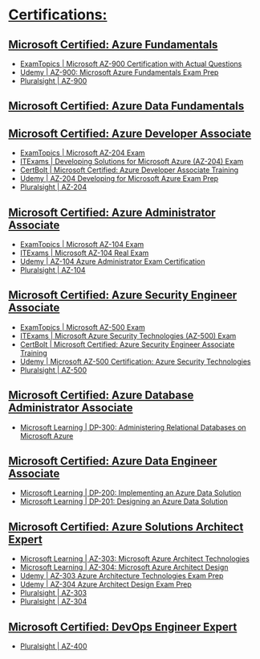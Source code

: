 
# [Certifications:](https://docs.microsoft.com/en-us/learn/certifications/browse/?term=azure&resource_type=certification)

## [Microsoft Certified: Azure Fundamentals](https://docs.microsoft.com/en-us/learn/certifications/azure-fundamentals)
- [ExamTopics | Microsoft AZ-900 Certification with Actual Questions](https://www.examtopics.com/exams/microsoft/az-900/)
- [Udemy | AZ-900: Microsoft Azure Fundamentals Exam Prep](https://www.udemy.com/course/az900-azure/)
- [Pluralsight | AZ-900](https://www.pluralsight.com/search?q=AZ-900&categories=all)
##
## [Microsoft Certified: Azure Data Fundamentals](https://docs.microsoft.com/en-us/learn/certifications/azure-data-fundamentals)
##
## [Microsoft Certified: Azure Developer Associate](https://docs.microsoft.com/en-us/learn/certifications/azure-developer)
- [ExamTopics | Microsoft AZ-204 Exam](https://www.examtopics.com/exams/microsoft/az-204/)
- [ITExams | Developing Solutions for Microsoft Azure (AZ-204) Exam](https://www.itexams.com/info/AZ-204)
- [CertBolt | Microsoft Certified: Azure Developer Associate Training](https://www.certbolt.com/microsoft-certified-azure-developer-associate-exam-dumps)
- [Udemy | AZ-204 Developing for Microsoft Azure Exam Prep](https://www.udemy.com/course/70532-azure/)
- [Pluralsight | AZ-204](https://www.pluralsight.com/search?q=AZ-204&categories=all)
##
## [Microsoft Certified: Azure Administrator Associate](https://docs.microsoft.com/en-us/learn/certifications/azure-administrator)
- [ExamTopics | Microsoft AZ-104 Exam](https://www.examtopics.com/exams/microsoft/az-104/)
- [ITExams | Microsoft AZ-104 Real Exam](https://www.itexams.com/info/AZ-104)
- [Udemy | AZ-104 Azure Administrator Exam Certification](https://www.udemy.com/course/70533-azure/)
- [Pluralsight | AZ-104](https://www.pluralsight.com/search?q=AZ-104&categories=all)
##
## [Microsoft Certified: Azure Security Engineer Associate](https://docs.microsoft.com/en-us/learn/certifications/azure-security-engineer) 
- [ExamTopics | Microsoft AZ-500 Exam](https://www.examtopics.com/exams/microsoft/az-500/)
- [ITExams | Microsoft Azure Security Technologies (AZ-500) Exam](https://www.itexams.com/info/AZ-500)
- [CertBolt | Microsoft Certified: Azure Security Engineer Associate Training](https://www.certbolt.com/microsoft-certified-azure-security-engineer-associate-exam-dumps)
- [Udemy | Microsoft AZ-500 Certification: Azure Security Technologies](https://www.udemy.com/course/az-500-course/)
- [Pluralsight | AZ-500](https://www.pluralsight.com/search?q=AZ-500&categories=all)
##
## [Microsoft Certified: Azure Database Administrator Associate](https://docs.microsoft.com/en-us/learn/certifications/azure-database-administrator-associate)
- [Microsoft Learning | DP-300: Administering Relational Databases on Microsoft Azure](https://microsoftlearning.github.io/DP-300T00-Administering-Relational-Databases-on-Azure/)
##
## [Microsoft Certified: Azure Data Engineer Associate](https://docs.microsoft.com/en-us/learn/certifications/azure-data-engineer)
- [Microsoft Learning | DP-200: Implementing an Azure Data Solution](https://github.com/MicrosoftLearning/DP-200-Implementing-an-Azure-Data-Solution/)
- [Microsoft Learning | DP-201: Designing an Azure Data Solution](https://github.com/MicrosoftLearning/DP-201-Designing-an-Azure-Data-Solution/)
##
## [Microsoft Certified: Azure Solutions Architect Expert](https://docs.microsoft.com/en-us/learn/certifications/azure-solutions-architect)
- [Microsoft Learning | AZ-303: Microsoft Azure Architect Technologies](https://github.com/MicrosoftLearning/AZ-303-Microsoft-Azure-Architect-Technologies)
- [Microsoft Learning | AZ-304: Microsoft Azure Architect Design](https://github.com/MicrosoftLearning/AZ-304-Microsoft-Azure-Architect-Design)
- [Udemy | AZ-303 Azure Architecture Technologies Exam Prep](https://www.udemy.com/course/70534-azure/)
- [Udemy | AZ-304 Azure Architect Design Exam Prep](https://www.udemy.com/course/az301-azure/)
- [Pluralsight | AZ-303](https://www.pluralsight.com/search?q=AZ-303&categories=all)
- [Pluralsight | AZ-304](https://www.pluralsight.com/search?q=AZ-304&categories=all)
##
## [Microsoft Certified: DevOps Engineer Expert](https://docs.microsoft.com/en-us/learn/certifications/devops-engineer)
- [Pluralsight | AZ-400](https://www.pluralsight.com/search?q=AZ-400&categories=all)

